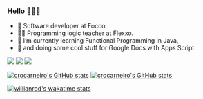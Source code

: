 ### Hello 🙋🏾‍♂️

- 🔭 Software developer at Focco.
- 👨‍🏫 Programming logic teacher at Flexxo.
- 🌱 I’m currently learning Functional Programming in Java,
- 📝 and doing some cool stuff for Google Docs with Apps Script.

[![](https://img.shields.io/badge/Instagram-E4405F?style=for-the-badge&logo=instagram&logoColor=white)](https://www.instagram.com/carlos.carneiro.dev/)
[![](https://img.shields.io/badge/YouTube-FF0000?style=for-the-badge&logo=youtube&logoColor=white)](https://www.youtube.com/channel/UCZazNd038h7GQnO4A5Plq5Q)
[![](https://img.shields.io/badge/Stack_Overflow-FE7A16?style=for-the-badge&logo=stack-overflow&logoColor=white)](https://stackoverflow.com/users/15330317/crocarneiro)
 
[![crocarneiro's GitHub stats](https://github-readme-stats.vercel.app/api?username=crocarneiro&count_private=true&show_icons=true&theme=dracula)](https://www.instagram.com/carlos.carneiro.dev/)
[![crocarneiro's GitHub stats](https://github-readme-stats.vercel.app/api/top-langs/?username=crocarneiro&layout=compact&count_private=true&langs_count=8&theme=dracula)](https://www.instagram.com/carlos.carneiro.dev/)

[![willianrod's wakatime stats](https://github-readme-stats.vercel.app/api/wakatime?username=@Crocarneiro&theme=dracula)](https://www.instagram.com/carlos.carneiro.dev/)
